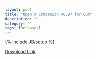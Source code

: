 ```yaml
---
layout: post
title: "OpenTX Companion v0.97 for OSX"
description: ""
category: ""
tags: [Releases]
---
```

{% include JB/setup %}

[Download Link](https://companion9x.googlecode.com/files/Companion9x.Mac.v.0.97.dmg)
